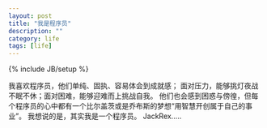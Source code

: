```yaml
---
layout: post
title: "我是程序员"
description: ""
category: life
tags: [life]
---
```

{% include JB/setup %}

   我喜欢程序员，他们单纯、固执、容易体会到成就感；
   面对压力，能够挑灯夜战不眠不休；面对困难，能够迎难而上挑战自我。
   他们也会感到困惑与傍徨，但每个程序员的心中都有一个比尔盖茨或是乔布斯的梦想“用智慧开创属于自己的事业”。
   我想说的是，其实我是一个程序员。
   JackRex.....
